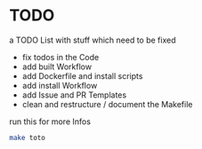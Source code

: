 # TODO
a TODO List with stuff which need to be fixed

- fix todos in the Code
- add built Workflow
- add Dockerfile and install scripts
- add install Workflow
- add Issue and PR Templates
- clean and restructure / document the Makefile

run this for more Infos

```sh
make toto
```
